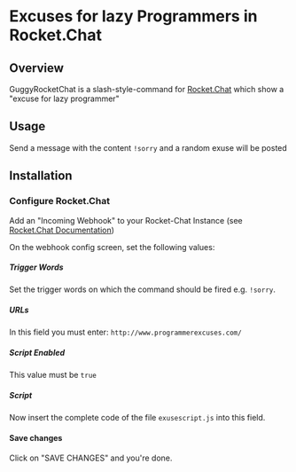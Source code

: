 # Excuses for lazy Programmers in Rocket.Chat

## Overview 
GuggyRocketChat is a slash-style-command for <a href='https://rocket.chat'>Rocket.Chat</a> which show a "excuse for lazy programmer"

## Usage
Send a message with the content `!sorry` and a random exuse will be posted

## Installation

### Configure Rocket.Chat
Add an "Incoming Webhook" to your Rocket-Chat Instance (see <a href="https://rocket.chat/docs/administrator-guides/integrations/">Rocket.Chat Documentation</a>)

On the webhook config screen, set the following values:

##### Trigger Words
Set the trigger words on which the command should be fired e.g. `!sorry`.

##### URLs
In this field you must enter: `http://www.programmerexcuses.com/`

##### Script Enabled
This value must be `true`

##### Script
Now insert the complete code of the file `exusescript.js` into this field.

#### Save changes
Click on "SAVE CHANGES" and you're done.
